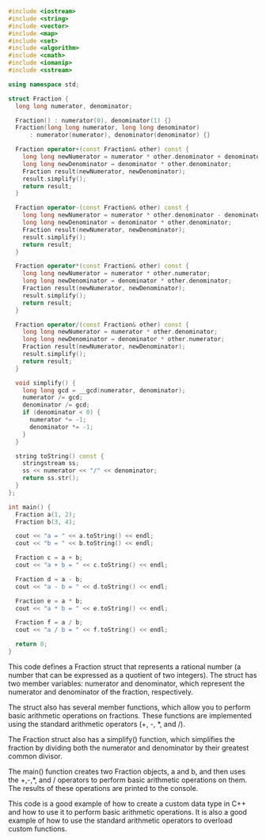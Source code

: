 ```c++
#include <iostream>
#include <string>
#include <vector>
#include <map>
#include <set>
#include <algorithm>
#include <cmath>
#include <iomanip>
#include <sstream>

using namespace std;

struct Fraction {
  long long numerator, denominator;

  Fraction() : numerator(0), denominator(1) {}
  Fraction(long long numerator, long long denominator)
      : numerator(numerator), denominator(denominator) {}

  Fraction operator+(const Fraction& other) const {
    long long newNumerator = numerator * other.denominator + denominator * other.numerator;
    long long newDenominator = denominator * other.denominator;
    Fraction result(newNumerator, newDenominator);
    result.simplify();
    return result;
  }

  Fraction operator-(const Fraction& other) const {
    long long newNumerator = numerator * other.denominator - denominator * other.numerator;
    long long newDenominator = denominator * other.denominator;
    Fraction result(newNumerator, newDenominator);
    result.simplify();
    return result;
  }

  Fraction operator*(const Fraction& other) const {
    long long newNumerator = numerator * other.numerator;
    long long newDenominator = denominator * other.denominator;
    Fraction result(newNumerator, newDenominator);
    result.simplify();
    return result;
  }

  Fraction operator/(const Fraction& other) const {
    long long newNumerator = numerator * other.denominator;
    long long newDenominator = denominator * other.numerator;
    Fraction result(newNumerator, newDenominator);
    result.simplify();
    return result;
  }

  void simplify() {
    long long gcd = __gcd(numerator, denominator);
    numerator /= gcd;
    denominator /= gcd;
    if (denominator < 0) {
      numerator *= -1;
      denominator *= -1;
    }
  }

  string toString() const {
    stringstream ss;
    ss << numerator << "/" << denominator;
    return ss.str();
  }
};

int main() {
  Fraction a(1, 2);
  Fraction b(3, 4);

  cout << "a = " << a.toString() << endl;
  cout << "b = " << b.toString() << endl;

  Fraction c = a + b;
  cout << "a + b = " << c.toString() << endl;

  Fraction d = a - b;
  cout << "a - b = " << d.toString() << endl;

  Fraction e = a * b;
  cout << "a * b = " << e.toString() << endl;

  Fraction f = a / b;
  cout << "a / b = " << f.toString() << endl;

  return 0;
}
```

This code defines a Fraction struct that represents a rational number (a number that can be expressed as a quotient of two integers). The struct has two member variables: numerator and denominator, which represent the numerator and denominator of the fraction, respectively.

The struct also has several member functions, which allow you to perform basic arithmetic operations on fractions. These functions are implemented using the standard arithmetic operators (+, -, *, and /).

The Fraction struct also has a simplify() function, which simplifies the fraction by dividing both the numerator and denominator by their greatest common divisor.

The main() function creates two Fraction objects, a and b, and then uses the +,-,*, and / operators to perform basic arithmetic operations on them. The results of these operations are printed to the console.

This code is a good example of how to create a custom data type in C++ and how to use it to perform basic arithmetic operations. It is also a good example of how to use the standard arithmetic operators to overload custom functions.
